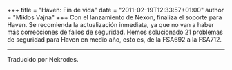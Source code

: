 +++
title = "Haven: Fin de vida"
date = "2011-02-19T12:33:57+01:00"
author = "Miklos Vajna"
+++
Con el lanzamiento de Nexon, finaliza el soporte para Haven. Se recomienda la actualización inmediata, ya que no van a haber más correcciones de fallos de seguridad.
 Hemos solucionado 21 problemas de seguridad para Haven en medio año, esto es, de la FSA692 a la FSA712.  

  



---


 Traducido por Nekrodes.